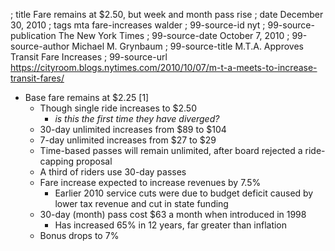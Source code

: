 ; title Fare remains at $2.50, but week and month pass rise
; date December 30, 2010
; tags mta fare-increases walder
; 99-source-id nyt
; 99-source-publication The New York Times
; 99-source-date October 7, 2010
; 99-source-author Michael M. Grynbaum
; 99-source-title M.T.A. Approves Transit Fare Increases
; 99-source-url https://cityroom.blogs.nytimes.com/2010/10/07/m-t-a-meets-to-increase-transit-fares/

- Base fare remains at $2.25 [1]
  - Though single ride increases to $2.50
    - *is this the first time they have diverged?*
  - 30-day unlimited increases from $89 to $104
  - 7-day unlimited increases from $27 to $29
  - Time-based passes will remain unlimited, after board rejected a ride-capping proposal
  - A third of riders use 30-day passes
  - Fare increase expected to increase revenues by 7.5%
    - Earlier 2010 service cuts were due to budget deficit caused by lower tax revenue and cut in state funding
  - 30-day (month) pass cost $63 a month when introduced in 1998
    - Has increased 65% in 12 years, far greater than inflation
  - Bonus drops to 7%
